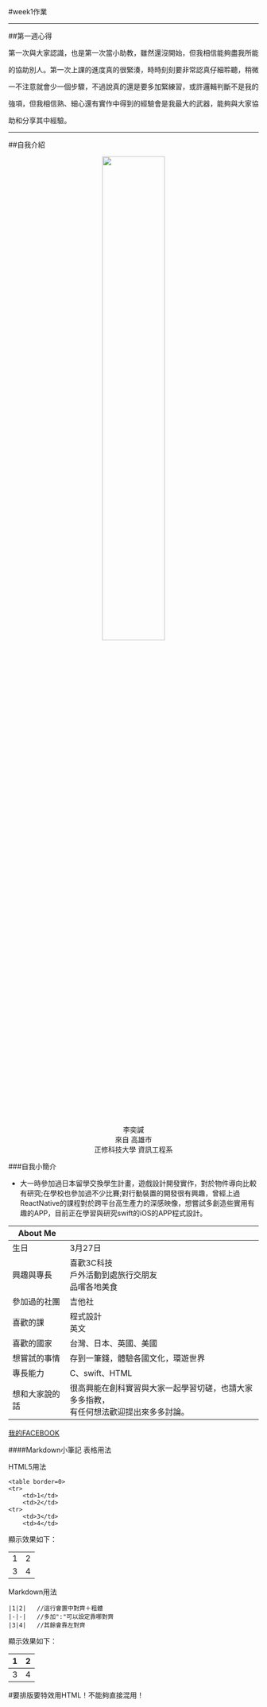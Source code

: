 #week1作業
<!--我是分隔線-->
***
##第一週心得


第一次與大家認識，也是第一次當小助教，雖然還沒開始，但我相信能夠盡我所能<!--這裡多按一個ENTER就會斷行-->

的協助別人。第一次上課的進度真的很緊湊，時時刻刻要非常認真仔細聆聽，稍微

一不注意就會少一個步驟，不過說真的還是要多加緊練習，或許邏輯判斷不是我的

強項，但我相信熟、細心還有實作中得到的經驗會是我最大的武器，能夠與大家協

助和分享其中經驗。

<!--我是分隔線-->
***
##自我介紹


<div align="center">
 <img src=https://goo.gl/OTEM1M height="50%" width="50%"><br>
 李奕諴<br>
 來自 高雄市<br>
 正修科技大學 資訊工程系<br>
</div>




###自我小簡介

*	大一時參加過日本留學交換學生計畫，遊戲設計開發實作，對於物件導向比較有研究;在學校也參加過不少比賽;對行動裝置的開發很有興趣，曾經上過ReactNative的課程對於跨平台高生產力的深感映像，想嘗試多創造些實用有趣的APP，目前正在學習與研究swift的iOS的APP程式設計。



|About Me	 | 			    |
|------------|-------------|
|生日	   	 |3月27日|
|興趣與專長	 |喜歡3C科技<br>	戶外活動到處旅行交朋友<br>品嚐各地美食<br>|
|參加過的社團	 |吉他社|
|喜歡的課		 |程式設計<br>	英文|
|喜歡的國家	 |台灣、日本、英國、美國|
|想嘗試的事情	 |存到一筆錢，體驗各國文化，環遊世界|
|專長能力		 |C、swift、HTML|
|想和大家說的話|很高興能在創科實習與大家一起學習切磋，也請大家多多指教，<br>有任何想法歡迎提出來多多討論。|


[我的FACEBOOK](http://goo.gl/QCKEUc)

<!--這是註解-->

####Markdown小筆記
表格用法

HTML5用法

	<table border=0>
	<tr>
		<td>1</td>
		<td>2</td>
	<tr>
		<td>3</td>
		<td>4</td>

顯示效果如下：
</table>
<table border=0>
<tr>
	<td>1</td>
	<td>2</td>
<tr>
	<td>3</td>
	<td>4</td>
</table>

Markdown用法

	|1|2|	//這行會置中對齊＋粗體
	|-|-|	//多加":"可以設定靠哪對齊
	|3|4|	//其餘會靠左對齊

顯示效果如下：

|1|2|
|-|-|
|3|4|

#要排版要特效用HTML！不能夠直接混用！